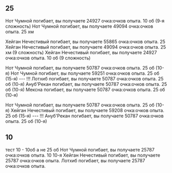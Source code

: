 ## 25
Нот Чумной погибает, вы получаете 24927 очка:очков опыта. 10 об (9-я сложность)
Нот Чумной погибает, вы получаете 49094 очка:очков опыта. 25 хм

Хейган Нечестивый погибает, вы получаете 55865 очка:очков опыта. 25
Хейган Нечестивый погибает, вы получаете 49094 очка:очков опыта. 25 хм (9 сложность)
Хейган Нечестивый погибает, вы получаете 24927 очка:очков опыта. 10 об (9 сложность)


Нот Чумной погибает, вы получаете 50787 очка:очков опыта. 25 об (10-я)
Нот Чумной погибает, вы получаете 59251 очка:очков опыта. 25 об (15-я) --- !!!
Лотхиб погибает, вы получаете 50787 очка:очков опыта. 25 об (10-я)
Ануб'Рекан погибает, вы получаете 50787 очка:очков опыта. 25 об (10-я)
Мексна погибает, вы получаете 50787 очка:очков опыта. 25 об (10-я)

Нот Чумной погибает, вы получаете 50787 очка:очков опыта. 25 об (10-я)
Хейган Нечестивый погибает, вы получаете 59208 очка:очков опыта. 25 об (15-я) --- !!!
Ануб'Рекан погибает, вы получаете 50787 очка:очков опыта. 25 об (10-я)

## 10
тест 10 - 10об а не 25 об
Нот Чумной погибает, вы получаете 25787 очка:очков опыта. 10 10-я
Хейган Нечестивый погибает, вы получаете 25787 очка:очков опыта.
Лотхиб погибает, вы получаете 25787 очка:очков опыта.